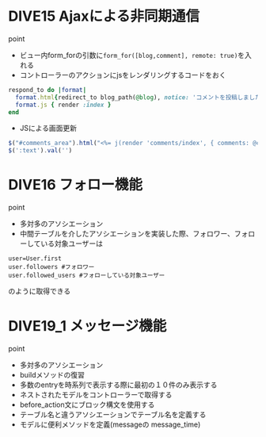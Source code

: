 # DIVE15 Ajaxによる非同期通信
point 
* ビュー内form_forの引数に```form_for([blog,comment], remote: true)```を入れる
* コントローラーのアクションにjsをレンダリングするコードをおく

```ruby
respond_to do |format|
  format.html{redirect_to blog_path(@blog), notice: 'コメントを投稿しました'}
  format.js { render :index }
end
```
* JSによる画面更新
```Javascript
$("#comments_area").html("<%= j(render 'comments/index', { comments: @comment.blog.comments, blog: @comment.blog }) %>")
$(':text').val('')
```


# DIVE16 フォロー機能
point 
* 多対多のアソシエーション
* 中間テーブルを介したアソシエーションを実装した際、フォロワー、フォローしている対象ユーザーは
```
user=User.first
user.followers #フォロワー
user.followed_users #フォローしている対象ユーザー
```
のように取得できる


# DIVE19_1 メッセージ機能
point
* 多対多のアソシエーション
* buildメソッドの復習
* 多数のentryを時系列で表示する際に最初の１０件のみ表示する
* ネストされたモデルをコントローラーで取得する
* before_action文にブロック構文を使用する
* テーブル名と違うアソシエーションでテーブル名を定義する
* モデルに便利メソッドを定義(messageの message_time)
